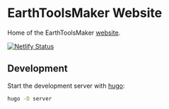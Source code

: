 # EarthToolsMaker Website

Home of the EarthToolsMaker [website](https://www.earthtoolsmaker.org).

[![Netlify Status](https://api.netlify.com/api/v1/badges/b420d5eb-a405-49a0-89c2-57b1e85ebdf8/deploy-status)](https://app.netlify.com/sites/thunderous-daffodil-0e2415/deploys)

## Development

Start the development server with [hugo](https://gohugo.io/):

```bash
hugo -D server
```
